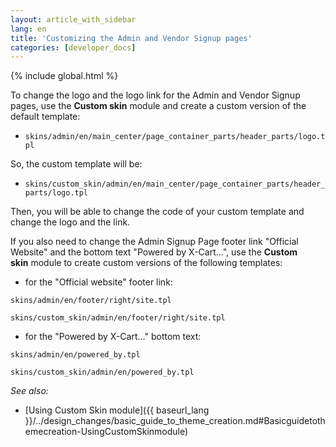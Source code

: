 ```yaml
---
layout: article_with_sidebar
lang: en
title: 'Customizing the Admin and Vendor Signup pages'
categories: [developer_docs]
---
```


{% include global.html %}

To change the logo and the logo link for the Admin and Vendor Signup pages, use the **Custom skin** module and create a custom version of the default template:

*   `skins/admin/en/main_center/page_container_parts/header_parts/logo.tpl`

So, the custom template will be:

*   `skins/custom_skin/admin/en/main_center/page_container_parts/header_parts/logo.tpl`

Then, you will be able to change the code of your custom template and change the logo and the link.

If you also need to change the Admin Signup Page footer link "Official Website" and the bottom text "Powered by X-Cart...", use the **Custom skin** module to create custom versions of the following templates:

*   for the "Official website" footer link:

`skins/admin/en/footer/right/site.tpl`

`skins/custom_skin/admin/en/footer/right/site.tpl`

*   for the "Powered by X-Cart..." bottom text:

`skins/admin/en/powered_by.tpl`

`skins/custom_skin/admin/en/powered_by.tpl`

_See also:_

*   [Using Custom Skin module]({{ baseurl_lang }}/../design_changes/basic_guide_to_theme_creation.md#Basicguidetothemecreation-UsingCustomSkinmodule)